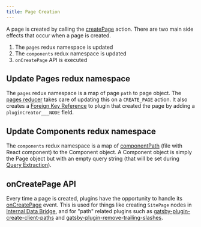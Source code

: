 ```yaml
---
title: Page Creation
---
```


A page is created by calling the [createPage](/docs/actions/#createPage) action. There are two main side effects that occur when a page is created.

1. The `pages` redux namespace is updated
1. The `components` redux namespace is updated
1. `onCreatePage` API is executed

## Update Pages redux namespace

The `pages` redux namespace is a map of page `path` to page object. The [pages reducer](https://github.com/gatsbyjs/gatsby/blob/master/packages/gatsby/src/redux/reducers/pages.js) takes care of updating this on a `CREATE_PAGE` action. It also creates a [Foreign Key Reference](/docs/schema-gql-type/#foreign-key-reference-___node) to plugin that created the page by adding a `pluginCreator___NODE` field.

## Update Components redux namespace

The `components` redux namespace is a map of [componentPath](/docs/behind-the-scenes-terminology/#component) (file with React component) to the Component object. A Component object is simply the Page object but with an empty query string (that will be set during [Query Extraction](/docs/query-extraction/#store-queries-in-redux)). 

## onCreatePage API

Every time a page is created, plugins have the opportunity to handle its [onCreatePage](/docs/node-apis/#onCreatePage) event. This is used for things like creating `SitePage` nodes in [Internal Data Bridge](/docs/internal-data-bridge/), and for "path" related plugins such as [gatsby-plugin-create-client-paths](/packages/gatsby-plugin-create-client-paths/) and [gatsby-plugin-remove-trailing-slashes](/packages/gatsby-plugin-remove-trailing-slashes/).
